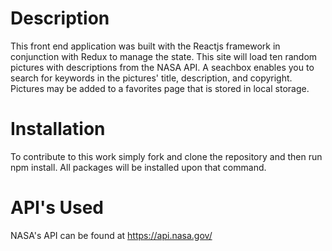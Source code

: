 # Description
This front end application was built with the Reactjs framework in conjunction with Redux to manage the state. This site will load ten random pictures with descriptions from the NASA API.  A seachbox enables you to search for keywords in the pictures' title, description, and copyright.  Pictures may be added to a favorites page that is stored in local storage.

# Installation
To contribute to this work simply fork and clone the repository and then run npm install. All packages will be installed upon that command.

# API's Used
NASA's API can be found at https://api.nasa.gov/